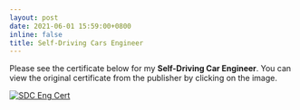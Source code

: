 ```yaml
---
layout: post
date: 2021-06-01 15:59:00+0800
inline: false
title: Self-Driving Cars Engineer
---
```


Please see the certificate below for my **Self-Driving Car Engineer**. You can view the original certificate from the publisher by clicking on the image.
<div class="col-sm mt-3 mt-md-0">
    <a href="https://graduation.udacity.com/api/graduation/certificate/LXD9EAZW/download" title="SDC Engineer">
        <img src="../../../assets/img/certs/sdc_eng.png" alt="SDC Eng Cert" class="img-fluid rounded z-depth-1"/>
    </a>
</div>

